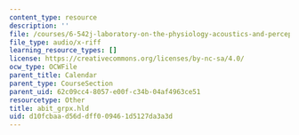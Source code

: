 ```yaml
---
content_type: resource
description: ''
file: /courses/6-542j-laboratory-on-the-physiology-acoustics-and-perception-of-speech-fall-2005/d10fcbaad56ddff009461d5127da3a3d_abit_grpx.hld
file_type: audio/x-riff
learning_resource_types: []
license: https://creativecommons.org/licenses/by-nc-sa/4.0/
ocw_type: OCWFile
parent_title: Calendar
parent_type: CourseSection
parent_uid: 62c09cc4-8057-e00f-c34b-04af4963ce51
resourcetype: Other
title: abit_grpx.hld
uid: d10fcbaa-d56d-dff0-0946-1d5127da3a3d
---
```


